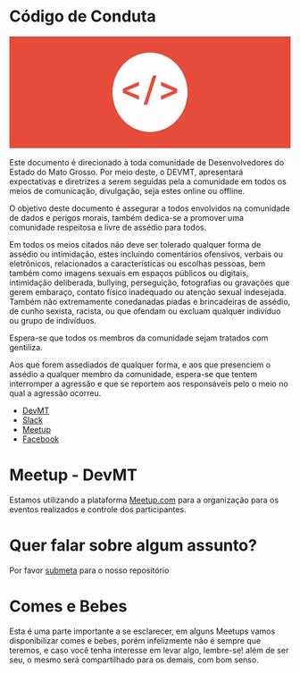 # Código de Conduta

<img src="https://raw.githubusercontent.com/devmatogrosso/media/master/devmt-logo-github.png" height="200">

Este documento é direcionado à toda comunidade de Desenvolvedores do Estado do Mato Grosso. Por meio deste, o DEVMT, apresentará expectativas e diretrizes a serem seguidas pela a comunidade em todos os meios de comunicação, divulgação, seja estes online ou offline. 

O objetivo deste documento é assegurar a todos envolvidos na comunidade de dados e perigos morais, também dedica-se a promover uma comunidade respeitosa e livre de assédio para todos.

Em todos os meios citados não deve ser tolerado qualquer forma de assédio ou intimidação, estes incluindo comentários ofensivos, verbais ou eletrônicos, relacionados a características ou escolhas pessoas, bem também como imagens sexuais em espaços públicos ou digitais, intimidação deliberada, bullying, perseguição, fotografias ou gravações que gerem embaraço, contato físico inadequado ou atenção sexual indesejada. Também não extremamente conedanadas piadas e brincadeiras de assédio, de cunho sexista, racista, ou que ofendam ou excluam qualquer indivíduo ou grupo de indivíduos.

Espera-se que todos os membros da comunidade sejam tratados com gentiliza. 

Aos que forem assediados de qualquer forma, e aos que presenciem o assédio a qualquer membro da comunidade, espera-se que tentem interromper a agressão e que se reportem aos responsáveis pelo o meio no qual a agressão ocorreu. 

* [DevMT](http://www.devmt.com.br)
* [Slack](http://slack.devmt.com.br)
* [Meetup](http://www.meetup.com/devmatogrosso)
* [Facebook](https://www.facebook.com/devmatogrosso/?fref=ts)

# Meetup - DevMT

Estamos utilizando a plataforma [Meetup.com](http://www.meetup.com/devmatogrosso) para a organização para os eventos realizados e controle dos participantes. 

# Quer falar sobre algum assunto?

Por favor [submeta](https://github.com/devmatogrosso/submit) para o nosso repositório

# Comes e Bebes

Esta é uma parte importante a se esclarecer, em alguns Meetups vamos disponibilizar comes e bebes, porém infelizmente não é sempre que teremos, e caso você tenha interesse em levar algo, lembre-se! além de ser seu, o mesmo será compartilhado para os demais, com bom senso.



